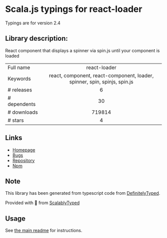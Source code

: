 
# Scala.js typings for react-loader

Typings are for version 2.4

## Library description:
React component that displays a spinner via spin.js until your component is loaded

|                    |                 |
| ------------------ | :-------------: |
| Full name          | react-loader |
| Keywords           | react, component, react-component, loader, spinner, spin, spinjs, spin.js |
| # releases         | 6 |
| # dependents       | 30 |
| # downloads        | 719814 |
| # stars            | 4 |

## Links
- [Homepage](https://github.com/quickleft/react-loader)
- [Bugs](https://github.com/quickleft/react-loader/issues)
- [Repository](https://github.com/quickleft/react-loader)
- [Npm](https://www.npmjs.com/package/react-loader)
    


## Note
This library has been generated from typescript code from [DefinitelyTyped](https://definitelytyped.org).

Provided with :purple_heart: from [ScalablyTyped](https://github.com/oyvindberg/ScalablyTyped)

## Usage
See [the main readme](../../readme.md) for instructions.


